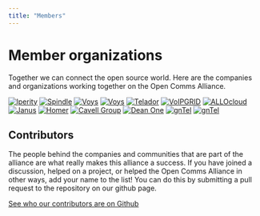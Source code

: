 ```yaml
---
title: "Members"
---
```

<div class="c-hero"></div>
  <div class="l-container u-mb-xl">
    <div id="content">
      <h1 class="c-heading">Member organizations</h1>
      <p>Together we can connect the open source world. Here are the companies and organizations working together on the Open Comms Alliance.</p>
      <div class="c-members">
        <a href="https://www.iperity.com" class="c-members-link" target="_blank" rel="external"><img src="/images/members/logo-iperity.svg" alt="Iperity" class="c-members-logo"></a>
        <a href="https://www.wearespindle.com" class="c-members-link" target="_blank" rel="external"><img src="/images/members/logo-spindle.svg" alt="Spindle" class="c-members-logo"></a>
        <a href="https://www.speakup.nl" class="c-members-link" target="_blank" rel="external"><img src="/images/members/logo-speakup.svg" alt="Voys" class="c-members-logo"></a>
        <a href="https://www.voys.nl" class="c-members-link" target="_blank" rel="external"><img src="/images/members/logo-voys.svg" alt="Voys" class="c-members-logo"></a>
        <a href="https://telador.nl" class="c-members-link" target="_blank" rel="external"><img src="/images/members/logo-telador.png" alt="Telador" class="c-members-logo"></a>
        <a href="https://www.voipgrid.nl" class="c-members-link" target="_blank" rel="external"><img src="/images/members/logo-voipgrid.svg" alt="VoIPGRID" class="c-members-logo"></a>
        <a href="https://www.allocloud.com" class="c-members-link" target="_blank" rel="external"><img src="/images/members/logo-allocloud.png" alt="ALLOcloud" class="c-members-logo"></a>
        <a href="https://janus.conf.meetecho.com" class="c-members-link" target="_blank" rel="external"><img src="/images/members/logo-janus.png" alt="Janus" class="c-members-logo"></a>
        <a href="https://github.com/sipcapture/homer" class="c-members-link" target="_blank" rel="external"><img src="/images/members/logo-homer.png" alt="Homer" class="c-members-logo"></a>
        <a href="https://www.cavellgroup.com/" class="c-members-link" target="_blank" rel="external"><img src="/images/members/logo-cavell.png" alt="Cavell Group" class="c-members-logo"></a>
        <a href="https://www.deanone.nl/" class="c-members-link" target="_blank" rel="external"><img src="/images/members/logo-deanone.svg" alt="Dean One" class="c-members-logo"></a>
        <a href="https://www.gntel.nl/" class="c-members-link" target="_blank" rel="external"><img src="/images/members/logo-gntel.svg" alt="gnTel" class="c-members-logo"></a>
        <a href="https://coffeeit.nl/" class="c-members-link" target="_blank" rel="external"><img src="/images/members/logo-coffeeit.svg" alt="gnTel" class="c-members-logo"></a>
      </div>
      <h2 class="c-heading">Contributors</h2>
      <p>The people behind the companies and communities that are part of the alliance are what really makes this alliance a success. If you have joined a discussion, helped on a project, or helped the Open Comms Alliance in other ways, add your name to the list! You can do this by submitting a pull request to the repository on our github page.</p>
      <p><a href="https://github.com/open-voip-alliance/website/blob/master/contributors.txt" rel="external" target="_blank" >See who our contributors are on Github</a></p>
    </div>
  </div>
